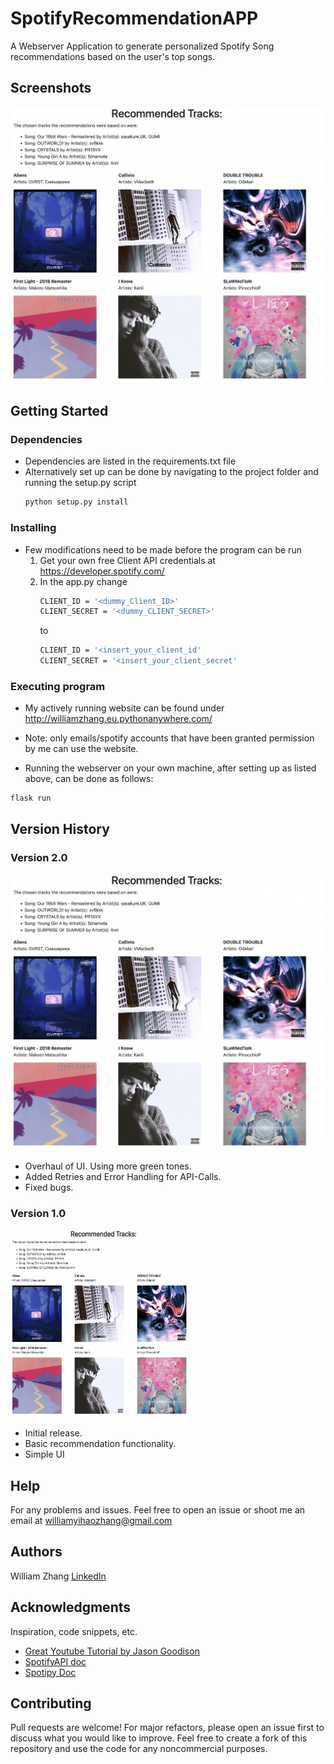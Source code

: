 # SpotifyRecommendationAPP

A Webserver Application to generate personalized Spotify Song recommendations based on the user's top songs.


## Screenshots

![Recommendations](Project_Screenshot.png)



## Getting Started




### Dependencies

* Dependencies are listed in the requirements.txt file
* Alternatively set up can be done by navigating to the project folder and running the setup.py script
   ```sh
  python setup.py install
  ```

### Installing


* Few modifications need to be made before the program can be run
  1. Get your own free Client API credentials at https://developer.spotify.com/
  2. In the app.py change
     ```sh
     CLIENT_ID = '<dummy_Client_ID>'
     CLIENT_SECRET = '<dummy_CLIENT_SECRET>'
     ```
     to
       ```sh
     CLIENT_ID = '<insert_your_client_id'
     CLIENT_SECRET = '<insert_your_client_secret'
     ```

### Executing program

* My actively running website can be found under http://williamzhang.eu.pythonanywhere.com/
* Note: only emails/spotify accounts that have been granted permission by me can use the website.
  
* Running the webserver on your own machine, after setting up as listed above, can be done as follows:
```
flask run
```

## Version History
### Version 2.0

![Version 2.0](Project_Screenshot.png)

- Overhaul of UI. Using more green tones.
- Added Retries and Error Handling for API-Calls.
- Fixed bugs.


### Version 1.0

<img src="Project_Screenshot.png" alt="Version 2.0" width ="300" height="300">

- Initial release.
- Basic recommendation functionality.
- Simple UI


## Help

For any problems and issues. Feel free to open an issue or shoot me an email at williamyihaozhang@gmail.com

## Authors


William Zhang
[LinkedIn](https://www.linkedin.com/in/william-yihao-zhang-037b78238/)

## Acknowledgments

Inspiration, code snippets, etc.
* [Great Youtube Tutorial by Jason Goodison](https://www.youtube.com/watch?v=g6IAGvBZDkE&ab_channel=JasonGoodison)
* [SpotifyAPI doc](https://developer.spotify.com/documentation/web-api)
* [Spotipy Doc](https://spotipy.readthedocs.io/en/2.22.1/)

## Contributing
Pull requests are welcome! For major refactors, please open an issue first to discuss what you would like to improve. Feel free to create a fork of this repository and use the code for any noncommercial purposes.
